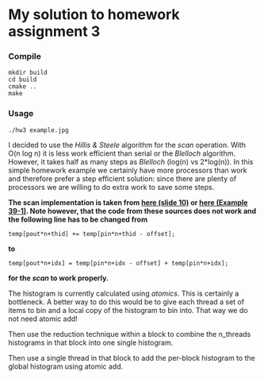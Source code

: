 # My solution to homework assignment 3

### Compile
```
mkdir build
cd build
cmake ..
make
```
### Usage
`./hw3 example.jpg`

I decided to use the *Hillis & Steele* algorithm for the *scan* operation. With O(n log n) it is less work efficient than serial or the *Blelloch* algorithm. However, it takes half as many steps as *Blelloch* (log(n) vs 2*log(n)). In this simple homework example we certainly have more processors than work and therefore prefer a step efficient solution: since there are plenty of processors we are willing to do extra work to save some steps.

**The scan implementation is taken from 
[here (slide 10)](http://users.umiacs.umd.edu/~ramani/cmsc828e_gpusci/ScanTalk.pdf) or [here (Example 39-1)](https://developer.nvidia.com/gpugems/GPUGems3/gpugems3_ch39.html). Note however, that the code from these sources does not work and the following line has to be changed from**

`temp[pout*n+thid] += temp[pin*n+thid - offset];`

**to**

`temp[pout*n+idx] = temp[pin*n+idx - offset] + temp[pin*n+idx];`

**for the *scan* to work properly.**

The histogram is currently calculated using *atomics*. This is certainly a bottleneck. A better way to do this would be to give each thread a set of items to bin and a local copy of the histogram to bin into. That way we do not need atomic add!

Then use the reduction technique within a block to combine the n_threads histograms in that block into one single histogram.

Then use a single thread in that block to add the per-block histogram to the global histogram using atomic add.